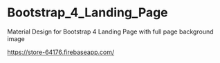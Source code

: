 # Bootstrap_4_Landing_Page
Material Design for Bootstrap 4 Landing Page with full page background image

https://store-64176.firebaseapp.com/
